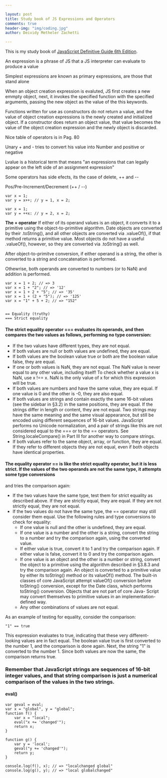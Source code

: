 ```yaml
---

layout: post
title: Study book of JS Expressions and Operators
comments: true
header-img: "img/coding.jpg"
author: Deividy Metheler Zachetti

---
```


This is my study book of [JavaScript Definitive Guide 6th Edition](http://shop.oreilly.com/product/9780596805531.do).

 An expression is a phrase of JS that a JS interpreter can evaluate to produce a value

 Simplest expressions are known as primary expressions, are those that stand alone

 When an object creation expression is evaluted, JS first creates a new emmpty object, next, it invokes the specified function with the specified arguments, passing the new object as the value of the this keywords.
 
 Functions written for use as constructors do not return a value, and the value of object creation expressions is the newly created and initialized object. If a constructor does return an object value, that value becomes the value of the object creation expression and the newly object is discarded.

 Nice table of operators is in Pag. 80

 Unary + and - tries to convert his value into Number and positive or negative

<!--break-->

 Lvalue is a historical term that means "an expressions that can legally appear on the left side of an assignment expression"

 Some operators has side efects, its the case of delete, ++ and --

 Pos/Pre-Increment/Decrement (++ / --)

    var x = 1;
    var y = x++; // y = 1, x = 2;

    var x = 1;
    var y = ++x: // y = 2, x = 2;

**The + operator**
If either of its operand values is an object, it converts it to a primitive using the object-to-primitive algorithm. Date objects are converted by their .toString(), and all other objects are converted via .valueOf(), if that method returns a primitive value. Most objects do not have a useful .valueOf(), however, so they are converted via .toString() as well.

After object-to-primitve conversion, if either operand is a string, the other is converted to a string and concatenation is performed.

Othewrise, both operands are converted to numbers (or to NaN) and addition is performed.

    var x = 1 + 2; // => 3
    var x = 1 + "2"; // => '12'
    var x = 1 + 2 + "5"; // => '35'
    var x = 1 + (2 + "5"); // => '125'
    var x = "1" + 5 + 2; // => "152"


    == Equality (truthy)
    === Strict equality

#### The strict equality operator === evaluates its operands, and then compares the two values as follows, performing no type conversion:
- If the two values have different types, they are not equal.
- If both values are null or both values are undefined, they are equal.
- If both values are the boolean value true or both are the boolean value false, they are equal.
- If one or both values is NaN, they are not equal. The NaN value is never equal to any other value, including itself! To check whether a value x is NaN, use x !== x. NaN is the only value of x for which this expression will be true.
- If both values are numbers and have the same value, they are equal. If one value is 0 and the other is -0, they are also equal.
- If both values are strings and contain exactly the same 16-bit values (see the sidebar in §3.2) in the same positions, they are equal. If the strings differ in length or content, they are not equal. Two strings may have the same meaning and the same visual appearance, but still be encoded using different sequences of 16-bit values. JavaScript performs no Unicode normalization, and a pair of strings like this are not considered equal to the === or to the == operators. See String.localeCompare() in Part III for another way to compare strings.
- If both values refer to the same object, array, or function, they are equal. If they refer to different objects they are not equal, even if both objects have identical properties.


#### The equality operator == is like the strict equality operator, but it is less strict. If the values of the two operands are not the same type, it attempts some type conversions
and tries the comparison again:
- If the two values have the same type, test them for strict equality as described above. If they are strictly equal, they are equal. If they are not strictly equal, they are not equal.
- If the two values do not have the same type, the == operator may still consider them equal. Use the following rules and type conversions to check for equality:
  - If one value is null and the other is undefined, they are equal.
  - If one value is a number and the other is a string, convert the string to a number
and try the comparison again, using the converted value.
  - If either value is true, convert it to 1 and try the comparison again. If either value
is false, convert it to 0 and try the comparison again.
  -  If one value is an object and the other is a number or string, convert the object to a primitive using the algorithm described in §3.8.3 and try the comparison again. An object is converted to a primitive value by either its toString() method or its valueOf() method. The built-in classes of core JavaScript attempt valueOf() conversion before toString() conversion, except for the Date class, which performs toString() conversion. Objects that are not part of core Java- Script may convert themselves to primitive values in an implementation-defined way.
  -  Any other combinations of values are not equal.

As an example of testing for equality, consider the comparison:
    
    "1" == true
This expression evaluates to true, indicating that these very different-looking values are in fact equal. The boolean value true is first converted to the number 1, and the comparison is done again. Next, the string "1" is converted to the number 1. Since both values are now the same, the comparison returns true.

### Remember that JavaScript strings are sequences of 16-bit integer values, and that string comparison is just a numerical comparison of the values in the two strings. 

#### eval()

    var geval = eval;
    var x = "global", y = "global";
    function f() {
        var x = "local";
        eval("x += 'changed'");
        return x;
    }

    function g() {
        var y = 'local';
        geval("y += 'changed'");
        return y;
    }

    console.log(f(), x); // => "localchanged global"
    console.log(g(), y); // => "local globalchanged"
